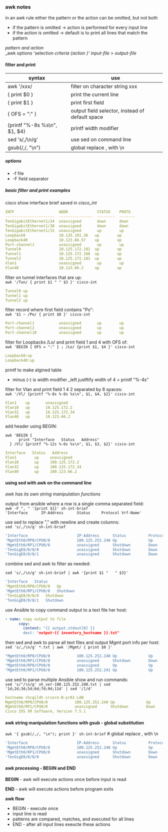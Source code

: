 ### awk notes

in an awk rule either the pattern or the action can be omitted, but not both
- if the pattern is omitted -> action is performed for every input line
- if the action is omitted -> default is to print all lines that match the pattern

*pattern and action*  
_awk options 'selection _criteria {action }' input-file > output-file_

#### filter and print  
| syntax | use |
|--------|-----|
| awk '/xxx/ | filter on character string xxx |
| { print $0 } | print the current line |
| { print $1 } | print first field |
| { OFS = ":" } | output field selector, instead of default space |
| {printf "%-8s %s\n", $1, $4} | printf width modifier |
| sed 's/,/\n/g' | use sed on command line |
| gsub(/,/, "\n") | global replace , with \n |

##### options
- -f file
- -F field separator

##### basic filter and print examples
cisco show interface brief saved in *cisco_int*
```yaml
INTF                    ADDR             STATUS    PROTO
----------------------  ---------------  --------  -------
TenGigabitEthernet1/24  unassigned       down      down
TenGigabitEthernet1/30  unassigned       down      down
TenGigabitEthernet1/31  unassigned       up        up
Loopback0               10.125.191.36   up        up
Loopback40              10.123.66.57    up        up
Port-channel1           unassigned       up        up
Tunnel0                 10.125.172.181  up        up
Tunnel1                 10.125.172.166  up        up
Tunnel2                 10.125.172.181  up        up
Vlan1                   unassigned       up        up
Vlan40                  10.123.66.2     up        up
```

filter on tunnel interfaces that are up:  
`awk '/Tun/ { print $1 " " $3 }' cisco-int`
```yaml
Tunnel0 up  
Tunnel1 up  
Tunnel2 up  
```
filter record where first field contains "Po":  
`awk '$1 ~ /Po/ { print $0 }' cisco-int`
```yaml
Port-channel1           unassigned       up        up
Port-channel2           unassigned       up        up
Port-channel10          unassigned       up        up
```
filter for Loopbacks /Lo/ and print field 1 and 4 with OFS of:  
`awk 'BEGIN { OFS = ":" } ; /Lo/ {print $1, $4 }' cisco-int`
```yaml
Loopback0:up
Loopback40:up
```
printf to make algined table  
* minus (-) is width modifier _left justftify width of 4 = printf "%-4s"

filter for Vlan and print field 1 4 2 separated by 8 spaces:     
`awk '/Vl/ {printf "%-8s %-8s %s\n", $1, $4, $2}' cisco-int`  
```yaml
Vlan1    up       unassigned
Vlan10   up       10.125.172.2
Vlan32   up       10.125.172.34
Vlan40   up       10.123.66.2
```
add header using BEGIN:

```
awk 'BEGIN {   
      print "Interface   Status   Address"
  } /Vl/ {printf "%-12s %-6s %s\n", $1, $3, $2}' cisco-int
  ```
```yaml
Interface   Status   Address
Vlan1        up     unassigned
Vlan10       up     100.125.172.2
Vlan32       up     100.125.172.34
Vlan40       up     100.123.66.2
```
#### using sed with awk on the command line
_awk has its own string manipulation functions_

output from ansible where a row is a single comma separated field:  
`awk -F ", " '{print $1}' sh-int-brief`  
 `'Interface      IP-Address      Status     Protocol Vrf-Name'`

use sed to replace "," with newline and create columns:  
`sed 's/,/\n/g' sh-int-brief`
```yaml
'Interface                      IP-Address      Status          Protocol Vrf-Name'
'MgmtEth0/RP0/CPU0/0            100.125.252.248 Up              Up      management'
'MgmtEth0/RP1/CPU0/0            unassigned      Shutdown        Down     default '
'TenGigE0/0/0/0                 unassigned      Shutdown        Down     default '
'TenGigE0/0/0/1                 unassigned      Shutdown        Down     default '
```
combine sed and awk to filter as needed:

`sed 's/,/\n/g' sh-int-brief | awk '{print $1 "   " $3}'`
```yaml
'Interface   Status
'MgmtEth0/RP0/CPU0/0   Up
'MgmtEth0/RP1/CPU0/0   Shutdown
'TenGigE0/0/0/0   Shutdown
'TenGigE0/0/0/1   Shutdown
```
use Ansible to copy command output to a text file her host:
```yaml
- name: copy output to file
      copy:
        content: "{{ output.stdout[0] }}
        dest: "output-{{ inventory_hostname }}.txt"
```
then sed and awk to parse all text files and output Mgmt port info per host:  
`sed 's/,/\n/g' *.txt | awk '/Mgmt/ { print $0 }'`
```yaml
"MgmtEth0/RP0/CPU0/0            100.125.252.240 Up              Up       management"
"MgmtEth0/RP1/CPU0/0            unassigned      Shutdown        Down     default"]
"MgmtEth0/RP0/CPU0/0            unassigned      Up              Up       default "
"MgmtEth0/RP1/CPU0/0            100.125.252.241 Up              Up       management"]
```
use sed to parse multiple Ansible show and run commands:  
`sed 's/"/\n/g' sh_ver-100.125.252.240.txt | sed '1d;2d;3d;5d;6d;7d;9d;11d' | sed '/]/d'`
```yaml
hostname chcgildt-srcore-B-pr01-LAB
MgmtEth0/RP0/CPU0/0            100.125.252.240 Up              Up       management
MgmtEth0/RP1/CPU0/0            unassigned      Shutdown        Down     default
Cisco IOS XR Software, Version 7.5.1
```

#### awk string manipulation functions with gsub - global substitution  
`awk '{ gsub(/,/, "\n"); print }' sh-int-brief`  # global replace , with \n
```yaml
'Interface                      IP-Address      Status          Protocol Vrf-Name'
'MgmtEth0/RP0/CPU0/0            100.125.252.248 Up              Up       management'
'MgmtEth0/RP1/CPU0/0            unassigned      Shutdown        Down     default '
'TenGigE0/0/0/0                 unassigned      Shutdown        Down     default '
```
#### awk processing - BEGIN and END

**BEGIN** - awk will execute actions once before input is read

**END** - awk will execute actions before program exits

**awk flow**
- BEGIN - execute once
- input line is read
- patterns are compared, matches, and executed for all lines
- END - after all input lines exeucte these actions
